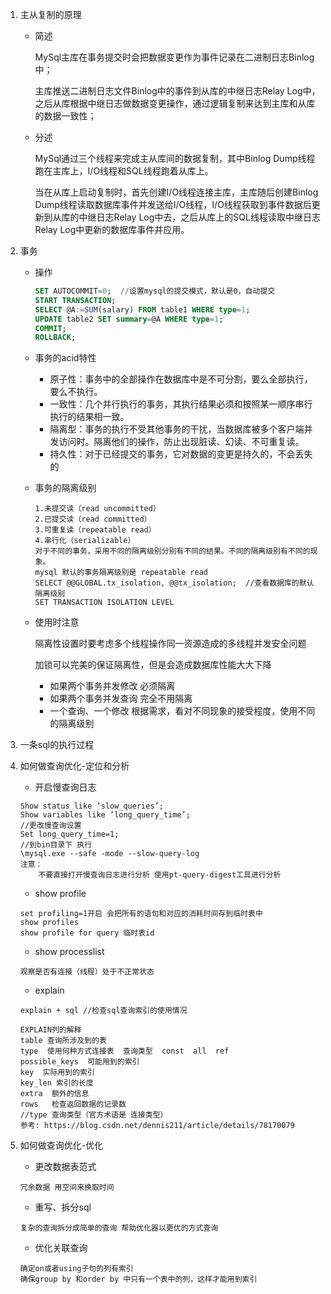 1. 主从复制的原理
    - 简述

      MySql主库在事务提交时会把数据变更作为事件记录在二进制日志Binlog中；

      主库推送二进制日志文件Binlog中的事件到从库的中继日志Relay Log中，之后从库根据中继日志做数据变更操作，通过逻辑复制来达到主库和从库的数据一致性；

    - 分述

      MySql通过三个线程来完成主从库间的数据复制，其中Binlog Dump线程跑在主库上，I/O线程和SQL线程跑着从库上。

      当在从库上启动复制时，首先创建I/O线程连接主库，主库随后创建Binlog Dump线程读取数据库事件并发送给I/O线程，I/O线程获取到事件数据后更新到从库的中继日志Relay Log中去，之后从库上的SQL线程读取中继日志Relay Log中更新的数据库事件并应用。

2. 事务

    - 操作

      ```sql
      SET AUTOCOMMIT=0;  //设置mysql的提交模式，默认是0，自动提交
      START TRANSACTION;
      SELECT @A:=SUM(salary) FROM table1 WHERE type=1;
      UPDATE table2 SET summary=@A WHERE type=1;
      COMMIT;
      ROLLBACK;
      ```

    - 事务的acid特性 

      - 原子性：事务中的全部操作在数据库中是不可分割，要么全部执行，要么不执行。
      - 一致性：几个并行执行的事务，其执行结果必须和按照某一顺序串行执行的结果相一致。
      - 隔离型：事务的执行不受其他事务的干扰，当数据库被多个客户端并发访问时。隔离他们的操作，防止出现脏读、幻读、不可重复读。
      - 持久性：对于已经提交的事务，它对数据的变更是持久的，不会丢失的

    - 事务的隔离级别

      ```
      1.未提交读（read uncommitted）
      2.已提交读（read committed）
      3.可重复读（repeatable read）
      4.串行化（serializable）
      对于不同的事务，采用不同的隔离级别分别有不同的结果。不同的隔离级别有不同的现象。
      mysql 默认的事务隔离级别是 repeatable read
      SELECT @@GLOBAL.tx_isolation, @@tx_isolation;  //查看数据库的默认隔离级别
      SET TRANSACTION ISOLATION LEVEL
      ```

    - 使用时注意

      隔离性设置时要考虑多个线程操作同一资源造成的多线程并发安全问题

      加锁可以完美的保证隔离性，但是会造成数据库性能大大下降

      - 如果两个事务并发修改	必须隔离
      - 如果两个事务并发查询    完全不用隔离
      - 一个查询、一个修改    根据需求，看对不同现象的接受程度，使用不同的隔离级别

3. 一条sql的执行过程

4. 如何做查询优化-定位和分析

   - 开启慢查询日志

   ```
   Show status like ‘slow_queries’;
   Show variables like ‘long_query_time’;
   //更改慢查询设置
   Set long_query_time=1;
   //到bin目录下 执行 
   \mysql.exe --safe -mode --slow-query-log
   注意：
       不要直接打开慢查询日志进行分析 使用pt-query-digest工具进行分析
   ```
   - show profile
   ```
   set profiling=1开启 会把所有的语句和对应的消耗时间存到临时表中
   show profiles
   show profile for query 临时表id
   ```
   - show processlist
   ```
   观察是否有连接（线程）处于不正常状态
   ```
   - explain
   ```
   explain + sql //检查sql查询索引的使用情况 
   
   EXPLAIN列的解释
   table 查询所涉及到的表
   type  使用何种方式连接表  查询类型  const  all  ref
   possible_keys  可能用到的索引
   key  实际用到的索引
   key_len 索引的长度
   extra  额外的信息
   rows   检查返回数据的记录数
   //type 查询类型（官方术语是 连接类型）
   参考: https://blog.csdn.net/dennis211/article/details/78170079
   ```

5. 如何做查询优化-优化

   - 更改数据表范式

   ```
   冗余数据 用空间来换取时间
   ```
   - 重写、拆分sql
   ```
   复杂的查询拆分成简单的查询 帮助优化器以更优的方式查询
   ```
   - 优化关联查询
   ```
   确定on或者using子句的列有索引
   确保group by 和order by 中只有一个表中的列，这样才能用到索引
   ```